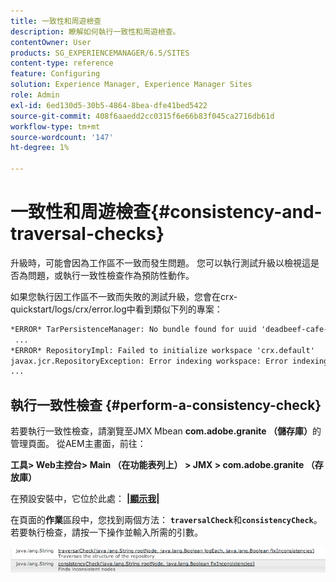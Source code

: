 ```yaml
---
title: 一致性和周遊檢查
description: 瞭解如何執行一致性和周遊檢查。
contentOwner: User
products: SG_EXPERIENCEMANAGER/6.5/SITES
content-type: reference
feature: Configuring
solution: Experience Manager, Experience Manager Sites
role: Admin
exl-id: 6ed130d5-30b5-4864-8bea-dfe41bed5422
source-git-commit: 408f6aaedd2cc0315f6e66b83f045ca2716db61d
workflow-type: tm+mt
source-wordcount: '147'
ht-degree: 1%

---
```


# 一致性和周遊檢查{#consistency-and-traversal-checks}

升級時，可能會因為工作區不一致而發生問題。 您可以執行測試升級以檢視這是否為問題，或執行一致性檢查作為預防性動作。

如果您執行因工作區不一致而失敗的測試升級，您會在crx-quickstart/logs/crx/error.log中看到類似下列的專案：

```xml
*ERROR* TarPersistenceManager: No bundle found for uuid 'deadbeef-cafe-babe-cafe-babecafebabe'
 ...
*ERROR* RepositoryImpl: Failed to initialize workspace 'crx.default'
javax.jcr.RepositoryException: Error indexing workspace: Error indexing workspace: Error indexing workspace
...
```

## 執行一致性檢查 {#perform-a-consistency-check}

若要執行一致性檢查，請瀏覽至JMX Mbean **com.adobe.granite （儲存庫）**&#x200B;的管理頁面。 從AEM主畫面，前往：

**工具> Web主控台> Main （在功能表列上） > JMX > com.adobe.granite （存放庫）**

在預設安裝中，它位於此處： **[|顯示我|](http://localhost:4502/system/console/jmx/com.adobe.granite%3Atype%3DRepository)**

在頁面的&#x200B;**作業**&#x200B;區段中，您找到兩個方法： **`traversalCheck`**&#x200B;和&#x200B;**`consistencyCheck`**。 若要執行檢查，請按一下操作並輸入所需的引數。

![chlimage_1-117](assets/chlimage_1-117.png)
